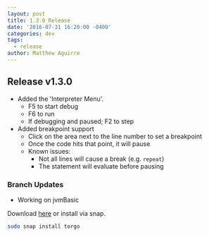 ```yaml
---
layout: post
title: 1.3.0 Release
date: '2016-07-31 16:20:00 -0400'
categories: dev
tags:
  - release
author: Matthew Aguirre
---
```


## Release v1.3.0

- Added the 'Interpreter Menu'.
    - F5 to start debug
    - F6 to run
    - If debugging and paused; F2 to step
- Added breakpoint support
    - Click on the area next to the line number to set a breakpoint
    - Once the code hits that point, it will pause
    - Known issues:
        - Not all lines will cause a break (e.g. `repeat`)
        - The statement will evaluate before pausing

### Branch Updates

- Working on jvmBasic

Download [here][1] or install via snap.

```sh
sudo snap install torgo
```
[1]: https://github.com/ZenHarbinger/torgo/releases
